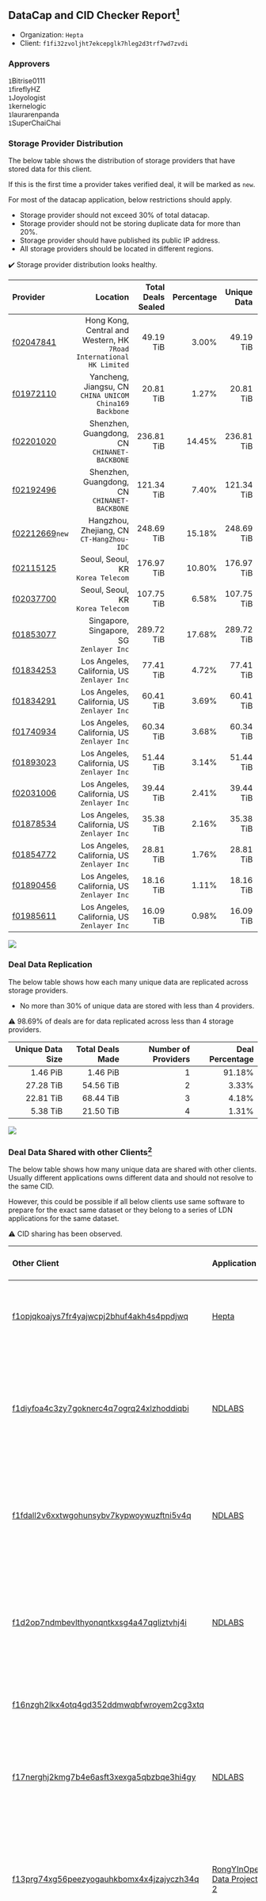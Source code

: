 ## DataCap and CID Checker Report[^1]
 - Organization: `Hepta`
 - Client: `f1fi32zvoljht7ekcepglk7hleg2d3trf7wd7zvdi`
### Approvers
`1`Bitrise0111<br/>`1`fireflyHZ<br/>`1`Joyologist<br/>`1`kernelogic<br/>`1`laurarenpanda<br/>`1`SuperChaiChai

### Storage Provider Distribution
The below table shows the distribution of storage providers that have stored data for this client.

If this is the first time a provider takes verified deal, it will be marked as `new`.

For most of the datacap application, below restrictions should apply.
 - Storage provider should not exceed 30% of total datacap.
 - Storage provider should not be storing duplicate data for more than 20%.
 - Storage provider should have published its public IP address.
 - All storage providers should be located in different regions.

✔️ Storage provider distribution looks healthy.

| Provider                                                    |                                                                Location | Total Deals Sealed | Percentage | Unique Data | Duplicate Deals |
| :---------------------------------------------------------- | ----------------------------------------------------------------------: | -----------------: | ---------: | ----------: | --------------: |
| [f02047841](https://filfox.info/en/address/f02047841)       | Hong Kong, Central and Western, HK<br/>`7Road International HK Limited` |          49.19 TiB |      3.00% |   49.19 TiB |           0.00% |
| [f01972110](https://filfox.info/en/address/f01972110)       |              Yancheng, Jiangsu, CN<br/>`CHINA UNICOM China169 Backbone` |          20.81 TiB |      1.27% |   20.81 TiB |           0.00% |
| [f02201020](https://filfox.info/en/address/f02201020)       |                         Shenzhen, Guangdong, CN<br/>`CHINANET-BACKBONE` |         236.81 TiB |     14.45% |  236.81 TiB |           0.00% |
| [f02192496](https://filfox.info/en/address/f02192496)       |                         Shenzhen, Guangdong, CN<br/>`CHINANET-BACKBONE` |         121.34 TiB |      7.40% |  121.34 TiB |           0.00% |
| [f02212669](https://filfox.info/en/address/f02212669)`new`  |                            Hangzhou, Zhejiang, CN<br/>`CT-HangZhou-IDC` |         248.69 TiB |     15.18% |  248.69 TiB |           0.00% |
| [f02115125](https://filfox.info/en/address/f02115125)       |                                    Seoul, Seoul, KR<br/>`Korea Telecom` |         176.97 TiB |     10.80% |  176.97 TiB |           0.00% |
| [f02037700](https://filfox.info/en/address/f02037700)       |                                    Seoul, Seoul, KR<br/>`Korea Telecom` |         107.75 TiB |      6.58% |  107.75 TiB |           0.00% |
| [f01853077](https://filfox.info/en/address/f01853077)       |                             Singapore, Singapore, SG<br/>`Zenlayer Inc` |         289.72 TiB |     17.68% |  289.72 TiB |           0.00% |
| [f01834253](https://filfox.info/en/address/f01834253)       |                          Los Angeles, California, US<br/>`Zenlayer Inc` |          77.41 TiB |      4.72% |   77.41 TiB |           0.00% |
| [f01834291](https://filfox.info/en/address/f01834291)       |                          Los Angeles, California, US<br/>`Zenlayer Inc` |          60.41 TiB |      3.69% |   60.41 TiB |           0.00% |
| [f01740934](https://filfox.info/en/address/f01740934)       |                          Los Angeles, California, US<br/>`Zenlayer Inc` |          60.34 TiB |      3.68% |   60.34 TiB |           0.00% |
| [f01893023](https://filfox.info/en/address/f01893023)       |                          Los Angeles, California, US<br/>`Zenlayer Inc` |          51.44 TiB |      3.14% |   51.44 TiB |           0.00% |
| [f02031006](https://filfox.info/en/address/f02031006)       |                          Los Angeles, California, US<br/>`Zenlayer Inc` |          39.44 TiB |      2.41% |   39.44 TiB |           0.00% |
| [f01878534](https://filfox.info/en/address/f01878534)       |                          Los Angeles, California, US<br/>`Zenlayer Inc` |          35.38 TiB |      2.16% |   35.38 TiB |           0.00% |
| [f01854772](https://filfox.info/en/address/f01854772)       |                          Los Angeles, California, US<br/>`Zenlayer Inc` |          28.81 TiB |      1.76% |   28.81 TiB |           0.00% |
| [f01890456](https://filfox.info/en/address/f01890456)       |                          Los Angeles, California, US<br/>`Zenlayer Inc` |          18.16 TiB |      1.11% |   18.16 TiB |           0.00% |
| [f01985611](https://filfox.info/en/address/f01985611)       |                          Los Angeles, California, US<br/>`Zenlayer Inc` |          16.09 TiB |      0.98% |   16.09 TiB |           0.00% |

<img src="https://raw.githubusercontent.com/data-preservation-programs/filplus-checker-assets/main/filecoin-project/filecoin-plus-large-datasets/issues/1693/1690858866567.png"/>

### Deal Data Replication
The below table shows how each many unique data are replicated across storage providers.

- No more than 30% of unique data are stored with less than 4 providers.

⚠️ 98.69% of deals are for data replicated across less than 4 storage providers.

| Unique Data Size | Total Deals Made | Number of Providers | Deal Percentage |
| ---------------: | ---------------: | ------------------: | --------------: |
|         1.46 PiB |         1.46 PiB |                   1 |          91.18% |
|        27.28 TiB |        54.56 TiB |                   2 |           3.33% |
|        22.81 TiB |        68.44 TiB |                   3 |           4.18% |
|         5.38 TiB |        21.50 TiB |                   4 |           1.31% |

<img src="https://raw.githubusercontent.com/data-preservation-programs/filplus-checker-assets/main/filecoin-project/filecoin-plus-large-datasets/issues/1693/1690858867697.png"/>

### Deal Data Shared with other Clients[^3]
The below table shows how many unique data are shared with other clients.
Usually different applications owns different data and should not resolve to the same CID.

However, this could be possible if all below clients use same software to prepare for the exact same dataset or they belong to a series of LDN applications for the same dataset.

⚠️ CID sharing has been observed.

| Other Client                                                                                                          | Application                                                                                                | Total Deals Affected | Unique CIDs | Approvers                                                                                                                                                                      |
| :-------------------------------------------------------------------------------------------------------------------- | :--------------------------------------------------------------------------------------------------------- | -------------------: | ----------: | :----------------------------------------------------------------------------------------------------------------------------------------------------------------------------- |
| [f1opjqkoajys7fr4yajwcpj2bhuf4akh4s4ppdjwq](https://filfox.info/en/address/f1opjqkoajys7fr4yajwcpj2bhuf4akh4s4ppdjwq) | [Hepta](https://github.com/filecoin-project/filecoin-plus-large-datasets/issues/1731)                      |             7.06 TiB |          92 | `1`Bitrise0111<br/>`1`fireflyHZ<br/>`1`kernelogic<br/>`1`laurarenpanda<br/>`1`SuperChaiChai<br/>`1`sxxfuture-official                                                          |
| [f1diyfoa4c3zy7goknerc4q7ogrq24xlzhoddiqbi](https://filfox.info/en/address/f1diyfoa4c3zy7goknerc4q7ogrq24xlzhoddiqbi) | [NDLABS](https://github.com/filecoin-project/filecoin-plus-large-datasets/issues/1723)                     |             4.16 TiB |          50 | `1`1ane-1<br/>`1`Chuangshi1<br/>`1`DaYouGroup<br/>`1`kernelogic<br/>`1`laurarenpanda<br/>`1`mikezli<br/>`1`NewHuoPool<br/>`1`psh0691<br/>`1`sxxfuture-official<br/>`1`YuanHeHK |
| [f1fdall2v6xxtwgohunsybv7kypwoywuzftni5v4q](https://filfox.info/en/address/f1fdall2v6xxtwgohunsybv7kypwoywuzftni5v4q) | [NDLABS](https://github.com/filecoin-project/filecoin-plus-large-datasets/issues/1721)                     |             2.88 TiB |          26 | `1`1ane-1<br/>`1`Chuangshi1<br/>`1`DaYouGroup<br/>`1`kernelogic<br/>`1`laurarenpanda<br/>`1`NiwanDao<br/>`2`psh0691<br/>`1`sxxfuture-official<br/>`1`YuanHeHK                  |
| [f1d2op7ndmbevlthyonqntkxsg4a47qgliztvhj4i](https://filfox.info/en/address/f1d2op7ndmbevlthyonqntkxsg4a47qgliztvhj4i) | [NDLABS](https://github.com/filecoin-project/filecoin-plus-large-datasets/issues/1720)                     |             2.06 TiB |          26 | `1`1ane-1<br/>`1`Chuangshi1<br/>`1`DaYouGroup<br/>`1`kernelogic<br/>`1`laurarenpanda<br/>`1`mikezli<br/>`1`NewHuoPool<br/>`1`psh0691<br/>`1`sxxfuture-official<br/>`1`YuanHeHK |
| [f16nzgh2lkx4otq4gd352ddmwqbfwroyem2cg3xtq](https://filfox.info/en/address/f16nzgh2lkx4otq4gd352ddmwqbfwroyem2cg3xtq) | [](https://github.com/filecoin-project/filecoin-plus-large-datasets/issues/1500)                           |             1.19 TiB |          38 | `1`1ane-1<br/>`1`a1991car<br/>`1`fireflyHZ<br/>`1`Tom-OriginStorage                                                                                                            |
| [f17nerghj2kmg7b4e6asft3xexga5qbzbqe3hi4gy](https://filfox.info/en/address/f17nerghj2kmg7b4e6asft3xexga5qbzbqe3hi4gy) | [NDLABS](https://github.com/filecoin-project/filecoin-plus-large-datasets/issues/1523)                     |             1.00 TiB |          17 | `1`1ane-1<br/>`1`AlanGreaterheat<br/>`1`DaYouGroup<br/>`1`ipfscn<br/>`1`Joss-Hua<br/>`1`kernelogic<br/>`1`luobin544<br/>`1`NiwanDao<br/>`2`psh0691                             |
| [f13prg74xg56peezyogauhkbomx4x4jzajyczh34q](https://filfox.info/en/address/f13prg74xg56peezyogauhkbomx4x4jzajyczh34q) | [RongYInOpen Data Project 2](https://github.com/filecoin-project/filecoin-plus-large-datasets/issues/1580) |           800.00 GiB |          25 | `1`1ane-1<br/>`1`fireflyHZ<br/>`1`flyworker<br/>`2`kernelogic<br/>`1`luobin544<br/>`1`mikezli<br/>`1`NiwanDao<br/>`1`sxxfuture-official<br/>`1`Tom-OriginStorage               |
| [f1q6rat3ob7c56ea4hghcj7fkgmjvmqo2lammjxvy](https://filfox.info/en/address/f1q6rat3ob7c56ea4hghcj7fkgmjvmqo2lammjxvy) | [NDLABS](https://github.com/filecoin-project/filecoin-plus-large-datasets/issues/1521)                     |           256.00 GiB |           8 | `1`1ane-1<br/>`2`cryptowhizzard<br/>`1`kernelogic<br/>`1`liyunzhi-666<br/>`1`NiwanDao<br/>`1`psh0691<br/>`1`Tom-OriginStorage<br/>`1`xiaoyuaiheshui<br/>`1`YuanHeHK            |
| [f1dolkq3bxvdxsvcmdddfb7n62snciur4q2wtmrja](https://filfox.info/en/address/f1dolkq3bxvdxsvcmdddfb7n62snciur4q2wtmrja) | [NDLABS](https://github.com/filecoin-project/filecoin-plus-large-datasets/issues/1722)                     |            64.00 GiB |           2 | `1`1ane-1<br/>`1`Chuangshi1<br/>`1`DaYouGroup<br/>`1`kernelogic<br/>`1`laurarenpanda<br/>`1`luobin544<br/>`1`mikezli<br/>`1`sxxfuture-official<br/>`1`YuanHeHK                 |
| [f1es3jnh7ivhvc32s23mro7wuktehjkxlc7yjac6a](https://filfox.info/en/address/f1es3jnh7ivhvc32s23mro7wuktehjkxlc7yjac6a) | [RongYInOpen Data Project 1](https://github.com/filecoin-project/filecoin-plus-large-datasets/issues/1579) |            32.00 GiB |           1 | `1`1ane-1<br/>`1`flyworker<br/>`1`kernelogic<br/>`1`luobin544<br/>`1`mikezli<br/>`1`NiwanDao<br/>`1`sxxfuture-official<br/>`1`Tom-OriginStorage                                |

[^1]: To manually trigger this report, add a comment with text `checker:manualTrigger`

[^2]: Deals from those addresses are combined into this report as they are specified with `checker:manualTrigger`

[^3]: To manually trigger this report with deals from other related addresses, add a comment with text `checker:manualTrigger <other_address_1> <other_address_2> ...`

